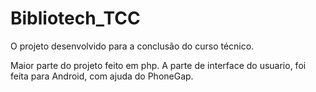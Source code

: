 # Bibliotech_TCC
O projeto desenvolvido para a conclusão do curso técnico.

  Maior parte do projeto feito em php. A parte de interface do usuario, foi feita para Android, com ajuda do PhoneGap.
